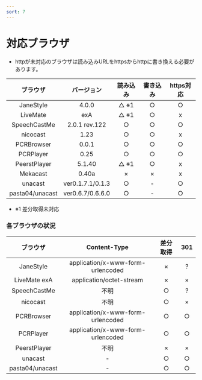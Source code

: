 ```yaml
---
sort: 7
---
```


# 対応ブラウザ

- httpが未対応のブラウザは読み込みURLをhttpsからhttpに書き換える必要があります。

|     ブラウザ    |  バージョン   | 読み込み | 書き込み | https対応 |
| :-------------: | :-----------: | :------: | :------: | :--: |
|    JaneStyle    |     4.0.0     |   △ ※1   |    ○     | ○ |
|     LiveMate    |      exA      |   △ ※1   |    ○     | x |
|   SpeechCastMe  | 2.0.1 rev.122 |    ○     |    ○     | ○ |
|     nicocast    |     1.23      |    ○     |    ○     | x |
|    PCRBrowser   |     0.0.1     |    ○     |    ○     | ○ |
|    PCRPlayer    |     0.25      |    ○     |    ○     | ○ |
|   PeerstPlayer  |    5.1.40     |   △ ※1   |    ○     | x |
|     Mekacast    |     0.40a     |     ×      |    ×     | x |
|     unacast     | ver0.1.7.1/0.1.3 |     ○      |    -     | ○ |
| pasta04/unacast | ver0.6.7/0.6.6.0 |     ○      |    -     | ○ |


- ※1 差分取得未対応

### 各ブラウザの状況

|     ブラウザ     |           Content-Type            | 差分取得 | 301 | 
| :-------------: | :-------------------------------: | :------: | :---: |
|    JaneStyle    | application/x-www-form-urlencoded |    ×     |   ?   |
|   LiveMate exA  |     application/octet-stream      |    ×     |   ×   |
|   SpeechCastMe  |               不明                |    ○     |   ?   |
|     nicocast    |               不明                |    ○     |   ×   |
|    PCRBrowser   | application/x-www-form-urlencoded |    ○     |   ○   |
|    PCRPlayer    | application/x-www-form-urlencoded |    ○     |   ○   |
|   PeerstPlayer  |               不明                |    ×     |   ×   |
|     unacast     |                 -                 |    ○     |   ○   |
| pasta04/unacast |                 -                 |    ○     |   ○   |

